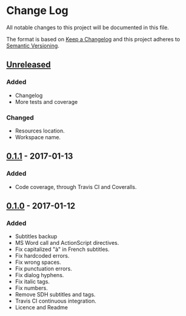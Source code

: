 # Change Log
All notable changes to this project will be documented in this file.

The format is based on [Keep a Changelog](http://keepachangelog.com/)
and this project adheres to [Semantic Versioning](http://semver.org/).

## [Unreleased]
### Added
- Changelog
- More tests and coverage

### Changed
- Resources location.
- Workspace name.

## [0.1.1] - 2017-01-13
### Added
- Code coverage, through Travis CI and Coveralls.

## [0.1.0] - 2017-01-12
### Added
- Subtitles backup
- MS Word call and ActionScript directives.
- Fix capitalized "à" in French subtitles.
- Fix hardcoded errors.
- Fix wrong spaces.
- Fix punctuation errors.
- Fix dialog hyphens.
- Fix italic tags.
- Fix numbers.
- Remove SDH subtitles and tags.
- Travis CI continuous integration.
- Licence and Readme

[Unreleased]: https://github.com/adrienbricchi/sub-titles-auto-correct/tree/develop
[0.1.1]: https://github.com/adrienbricchi/sub-titles-auto-correct/releases/tag/0.1.1
[0.1.0]: https://github.com/adrienbricchi/sub-titles-auto-correct/releases/tag/0.1.0
